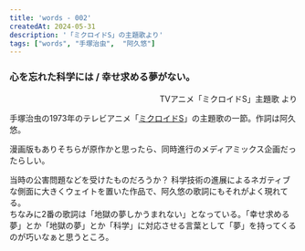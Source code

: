 ```yaml
---
title: 'words - 002'
createdAt: 2024-05-31
description: '「ミクロイドS」の主題歌より'
tags: ["words", "手塚治虫",  "阿久悠"]
---
```

### 心を忘れた科学には / 幸せ求める夢がない。

<p style="text-align:right;">TVアニメ「ミクロイドS」主題歌 より</p>

手塚治虫の1973年のテレビアニメ「[ミクロイドS](https://ja.wikipedia.org/wiki/%E3%83%9F%E3%82%AF%E3%83%AD%E3%82%A4%E3%83%89S)」の主題歌の一節。作詞は阿久悠。

漫画版もありそちらが原作かと思ったら、同時進行のメディアミックス企画だったらしい。

当時の公害問題などを受けたものだろうか？ 科学技術の進展によるネガティブな側面に大きくウェイトを置いた作品で、阿久悠の歌詞にもそれがよく現れてる。  
ちなみに2番の歌詞は「地獄の夢しかうまれない」となっている。「幸せ求める夢」とか「地獄の夢」とか「科学」に対応させる言葉として「夢」を持ってくるのが巧いなぁと思うところ。

